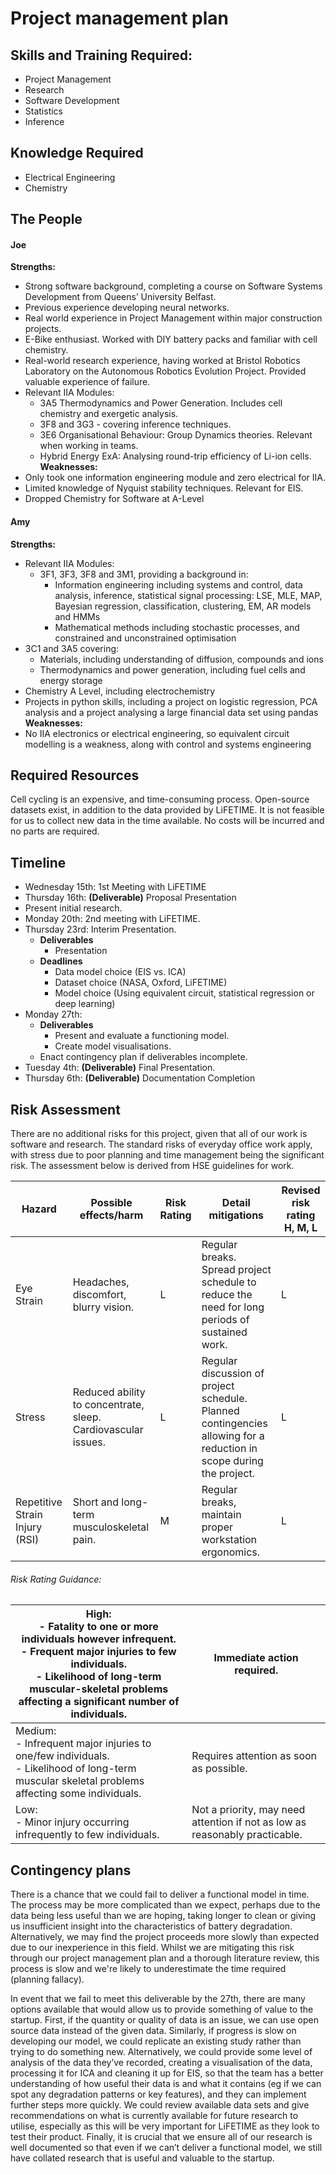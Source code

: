 # Project management plan
## Skills and Training Required:
- Project Management
- Research
- Software Development
- Statistics
- Inference
## Knowledge Required
- Electrical Engineering
- Chemistry
## The People
#### Joe
**Strengths:**
- Strong software background, completing a course on Software Systems Development from Queens’ University Belfast.
- Previous experience developing neural networks.
- Real world experience in Project Management within major construction projects.
- E-Bike enthusiast. Worked with DIY battery packs and familiar with cell chemistry.
- Real-world research experience, having worked at Bristol Robotics Laboratory on the Autonomous Robotics Evolution Project. Provided valuable experience of failure.
- Relevant IIA Modules:
	- 3A5 Thermodynamics and Power Generation. Includes cell chemistry and exergetic analysis.
	- 3F8 and 3G3 - covering inference techniques. 
	- 3E6 Organisational Behaviour: Group Dynamics theories. Relevant when working in teams.
	- Hybrid Energy ExA: Analysing round-trip efficiency of Li-ion cells.
**Weaknesses:**
- Only took one information engineering module and zero electrical for IIA.
- Limited knowledge of Nyquist stability techniques. Relevant for EIS.
- Dropped Chemistry for Software at A-Level
#### Amy
**Strengths:**
- Relevant IIA Modules:
	- 3F1, 3F3, 3F8 and 3M1, providing a background in:
		- Information engineering including systems and control, data analysis, inference, statistical signal processing: LSE, MLE, MAP, Bayesian regression, classification, clustering, EM, AR models and HMMs
		- Mathematical methods including stochastic processes, and constrained and unconstrained optimisation
- 3C1 and 3A5 covering:
	- Materials, including understanding of diffusion, compounds and ions
	- Thermodynamics and power generation, including fuel cells and energy storage
- Chemistry A Level, including electrochemistry
- Projects in python skills, including a project on logistic regression, PCA analysis and a project analysing a large financial data set using pandas
**Weaknesses:**
- No IIA electronics or electrical engineering, so equivalent circuit modelling is a weakness, along with control and systems engineering
## Required Resources
Cell cycling is an expensive, and time-consuming process. Open-source datasets exist, in addition to the data provided by LiFETIME. It is not feasible for us to collect new data in the time available. No costs will be incurred and no parts are required.
## Timeline
- Wednesday 15th: 1st Meeting with LiFETIME
- Thursday 16th: **(Deliverable)** Proposal Presentation
- Present initial research.
- Monday 20th: 2nd meeting with LiFETIME.
- Thursday 23rd: Interim Presentation.
	- **Deliverables**
		- Presentation
	- **Deadlines**
		- Data model choice (EIS vs. ICA)
		- Dataset choice (NASA, Oxford, LiFETIME)
		- Model choice (Using equivalent circuit, statistical regression or deep learning)
- Monday 27th: 
	- **Deliverables**
		- Present and evaluate a functioning model.
		- Create model visualisations.
	- Enact contingency plan if deliverables incomplete.
- Tuesday 4th: **(Deliverable)** Final Presentation.
- Thursday 6th: **(Deliverable)** Documentation Completion
## Risk Assessment
There are no additional risks for this project, given that all of our work is software and research. The standard risks of everyday office work apply,  with stress due to poor planning and time management being the significant risk. The assessment below is derived from HSE guidelines for work.

| Hazard                         | Possible effects/harm                                         | Risk Rating | Detail mitigations                                                                                                  | Revised risk rating H, M, L |
| ------------------------------ | ------------------------------------------------------------- | ----------- | ------------------------------------------------------------------------------------------------------------------- | --------------------------- |
| Eye Strain                     | Headaches, discomfort, blurry vision.                         | L           | Regular breaks. Spread project schedule to reduce the need for long periods of sustained work.                      | L                           |
| Stress                         | Reduced ability to concentrate, sleep. Cardiovascular issues. | L           | Regular discussion of project schedule. Planned contingencies allowing for a reduction in scope during the project. | L                           |
| Repetitive Strain Injury (RSI) | Short and long-term musculoskeletal pain.                     | M           | Regular breaks, maintain proper workstation ergonomics.                                                             | L                           |
###### Risk Rating Guidance:
| High:<br>- Fatality to one or more individuals however infrequent.<br>- Frequent major injuries to few individuals.<br>- Likelihood of long-term muscular-skeletal problems affecting a significant number of individuals. | Immediate action required.                                                  |
| -------------------------------------------------------------------------------------------------------------------------------------------------------------------------------------------------------------------------- | --------------------------------------------------------------------------- |
| Medium:<br>- Infrequent major injuries to one/few individuals.<br>- Likelihood of long-term muscular skeletal problems affecting some individuals.                                                                         | Requires attention as soon as possible.                                     |
| Low:<br>- Minor injury occurring infrequently to few individuals.                                                                                                                                                          | Not a priority, may need attention if not as low as reasonably practicable. |
## Contingency plans
There is a chance that we could fail to deliver a functional model in time. The process may be more complicated than we expect, perhaps due to the data being less useful than we are hoping, taking longer to clean or giving us insufficient insight into the characteristics of battery degradation. 
Alternatively, we may find the project proceeds more slowly than expected due to our inexperience in this field. Whilst we are mitigating this risk through our project management plan and a thorough literature review, this process is slow and we're likely to underestimate the time required (planning fallacy).

In event that we fail to meet this deliverable by the 27th, there are many options available that would allow us to provide something of value to the startup.
First, if the quantity or quality of data is an issue, we can use open source data instead of the given data. Similarly, if progress is slow on developing our model, we could replicate an existing study rather than trying to do something new. 
Alternatively, we could provide some level of analysis of the data they’ve recorded, creating a visualisation of the data, processing it for ICA and cleaning it up for EIS, so that the team has a better understanding of how useful their data is and what it contains (eg if we can spot any degradation patterns or key features), and they can implement further steps more quickly. 
We could review available data sets and give recommendations on what is currently available for future research to utilise, especially as this will be very important for LiFETIME as they look to test their product. 
Finally, it is crucial that we ensure all of our research is well documented so that even if we can’t deliver a functional model, we still have collated research that is useful and valuable to the startup. 
